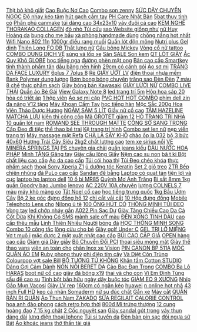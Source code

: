 [Thịt bò khô giắt](https://pds5.ndk.vn/p0/203/681/thit-bo-kho-giat-gan-so-sanh-danh-gia/) [Cao Buộc Nơ Cao](https://pds5.ndk.vn/p0/247/127/cuc-hot-quan-jeans-nu-lung-cao-buoc-no-cao-cap-ohs3086-so-sanh-danh-gia/) [Combo son zenny](https://pds7.ndk.vn/p0/326/399/combo-son-zenny-so-sanh-danh-gia/) [SỨC DÂY CHUYỀN NGỌC](https://pds4.ndk.vn/p0/153/675/bo-trang-suc-day-chuyen-ngoc-trai-so-sanh-danh-gia/) [Độ nhạy kéo tâm](https://magioithieumomo.haitrieuweb.com/p0/1/980/do-nhay-keo-tam-sam-sung-ob20-sensitivity-pull-center-sam-sung-ob20-ma-momo/) [hút gạch cầm tay](https://pds5.ndk.vn/p0/204/750/hit-kinh-hut-kinh-hut-gach-cam-tay-cao-cap-xzl-so-sanh-danh-gia/) [PH Care Nhật Bản](https://pds5.ndk.vn/p0/214/133/dung-dich-ve-sinh-phu-nu-ph-care-nhat-ban-150ml-so-sanh-danh-gia/) [5bat thuy tinh có](https://pds3.ndk.vn/p0/115/667/set-5bat-thuy-tinh-co-nap-so-sanh-danh-gia/) [Phấn phủ canmake](https://pds7.ndk.vn/p0/333/92/phan-phu-canmake-so-sanh-danh-gia/) [túi dáng cao 34x23x10](https://pds.ndk.vn/p0/7/381/sale-cuc-manh-tui-dang-cao-34x23x10-cm-chi-4000-tui-ap-dung-toi-het-2011-so-sanh-danh-gia/) [váy đuôi cá cao](https://pds6.ndk.vn/p0/293/791/chan-vay-duoi-ca-cao-cap-1cv9189-so-sanh-danh-gia/) [KEM NGHỆ THORAKAO COLLAGEN](https://pds.ndk.vn/p0/16/449/kem-nghe-thorakao-collagen-tri-mun-seo-tham-10g-chinh-hang-so-sanh-danh-gia/) [đỏ nhỏ Túi cứu](https://pds2.ndk.vn/p0/85/699/tui-y-te-do-nho-tui-cuu-thuong-nho-tui-dung-do-y-te-nho-so-sanh-danh-gia/) [sao Website giống như](https://khuyenmaiinet.haitrieuweb.com/p0/4/192/tai-sao-website-giong-nhu-mot-ngoi-nha-thiet-ke-website-danh-cho-nguoi-khong-chuyen-video-1-danh-gia-inet/) [nữ Huy Hoàng da](https://pds2.ndk.vn/p0/94/816/giay-nu-huy-hoang-da-bo-mau-den-eh7948-so-sanh-danh-gia/) [bụng cho mẹ bầu](https://pds.ndk.vn/p0/0/601/bo-lanh-lua-co-chun-chinh-bung-cho-me-bau-va-sau-sinh-so-sanh-danh-gia/) [xà phòng handmade dùng](https://pds4.ndk.vn/p0/199/413/1-hoac-bo-2-xa-phong-handmade-dung-lam-qua-cuoi-co-hop-qua-tien-dung-so-sanh-danh-gia/) [chống nắng hot nhất](https://pds5.ndk.vn/p0/247/765/ao-vay-lien-chong-nang-hot-nhat-2019-so-sanh-danh-gia/) [Wifi Nano 802 11n](https://pds4.ndk.vn/p0/184/122/usb-thu-wifi-nano-80211n-150mbps-khong-anten-so-sanh-danh-gia/) [1000gr điều rang muối](https://pds6.ndk.vn/p0/289/310/1000gr-dieu-rang-muoi-vo-tach-sach-vo-so-sanh-danh-gia/) [Quần lót độn mông](https://pds5.ndk.vn/p0/249/599/quan-lot-don-mong-cao-cap-so-sanh-danh-gia/) [Nutri plus Gel dinh](https://pds5.ndk.vn/p0/202/132/5-hop-nutri-plus-gel-dinh-duong-cao-cap-cho-cho-meo-yeu-va-coi-coc-so-sanh-danh-gia/) [Thiên Long FO DB](https://pds6.ndk.vn/p0/251/255/bia-nhua-60-la-thien-long-fo-db-03-so-sanh-danh-gia/) [Thắt lưng nữ](https://pds4.ndk.vn/p0/167/988/that-lung-nu-so-sanh-danh-gia/) [Gấu bông Mickey](https://pds.ndk.vn/p0/32/33/gau-bong-mickey-so-sanh-danh-gia/) [Vòng cổ nữ tattoo](https://pds4.ndk.vn/p0/190/456/vong-co-nu-tattoo-so-sanh-danh-gia/) [COMBO DUNG DỊCH VỆ](https://pds4.ndk.vn/p0/154/516/combo-dung-dich-ve-sinh-cenota-nuoc-hoa-vung-kin-cenota-sieu-quyen-ru-so-sanh-danh-gia/) [súng vá lốp xe](https://pds7.ndk.vn/p0/318/259/bo-sung-va-lop-xe-khong-sam-so-sanh-danh-gia/) [Săn SALE Son kem](https://pds5.ndk.vn/p0/240/693/san-sale-son-kem-li-ink-the-cloud-velvet-so-sanh-danh-gia/) [QT LÓT GIÀY](https://pds4.ndk.vn/p0/184/551/qt-lot-giay-so-sanh-danh-gia/) [Ắc Quy Khô GLOBE](https://pds.ndk.vn/p0/10/641/binh-ac-quy-kho-globe-wp12-12se-12v-12ah-danh-cho-bo-luu-dien-ups-va-xe-dap-dien-so-sanh-danh-gia/) [học tiếng nga](https://hoctiengnga0.blogspot.com/2017/12/thiet-ke-o-hoa-hoc-tu-ly-thuyet-o-hoa.html) [đường phèn mật ong](https://pds2.ndk.vn/p0/95/39/tra-hoa-cuc-duong-phen-mat-ong-1kg-so-sanh-danh-gia/) [Bản cao cấp Smartkey](https://pds.ndk.vn/p0/17/956/xe-may-honda-vision-2019-ban-cao-cap-smartkey-cac-mau-so-sanh-danh-gia/) [tính thành phẩm tân](https://pds6.ndk.vn/p0/259/597/tranh-theu-vi-tinh-thanh-pham-tan-gia-dai-cat-so-sanh-danh-gia/) [dầu bằng nến hình](https://pds6.ndk.vn/p0/263/538/den-xong-tinh-dau-bang-nen-hinh-chiec-la-so-sanh-danh-gia/) [29cm có cánh gói](https://pds2.ndk.vn/p0/65/749/bo-2-goi-bang-ve-sinh-sieu-mem-mong-sofy-skin-comfort-ultra-thin-29cm-co-canh-goi-08-mieng-nhap-khau-tu-nhat-ban-so-sanh-danh-gia/) [Áo sơ mi](https://pds3.ndk.vn/p0/141/477/ao-so-mi-so-sanh-danh-gia/) [TRẮNG DA FACE LUXURY](https://pds3.ndk.vn/p0/102/27/kem-duong-trang-da-face-luxury-ba-lao-so-sanh-danh-gia/) [6plus 7 7plus 8](https://pds.ndk.vn/p0/17/183/op-deo-silicon-iphone-5-5s-6-6s-6plus-7-7plus-8-8plus-x-so-sanh-danh-gia/) [Rẻ GIẤY ƯỚT LV](https://pds5.ndk.vn/p0/204/444/gia-sieu-re-giay-uot-lv-sr-wp-khong-mui-so-sanh-danh-gia/) [điện thoại nhựa mềm](https://pds.ndk.vn/p0/11/155/op-lung-dien-thoai-nhua-mem-iphone-6-6s-7-8-x-plus-7plus-hinh-mat-cuoi-so-sanh-danh-gia/) [Bank Polymer dung lượng](https://pds.ndk.vn/p0/36/225/linh-kien-1a-sac-du-phong-kiem-sac-khong-day-power-bank-polymer-dung-luong-10000mah-bao-hanh-1-thang-so-sanh-danh-gia/) [Bơm bong bóng chuyên](https://pds.ndk.vn/p0/24/243/bom-bong-bong-chuyen-dung-so-sanh-danh-gia/) [trăng sao Đèn Đèn](https://pds6.ndk.vn/p0/286/911/den-nhay-manh-hinh-trang-sao-den-den-nhay-so-sanh-danh-gia/) [7 màu 8 chế](https://pds7.ndk.vn/p0/337/929/giay-phat-sang-2-vach-cong-mau-do-phat-sang-7-mau-8-che-do-kem-day-giay-phat-sang-so-sanh-danh-gia/) [thực phẩm sạch](https://thucphamsach3.blogspot.com/2017/12/huong-dan-fix-loi-am-luong-trong.html) [Giày bóng bàn Kawasaki](https://pds4.ndk.vn/p0/155/59/giay-bong-ban-kawasaki-so-sanh-danh-gia/) [GIÀY LƯỜI NỮ](https://pds2.ndk.vn/p0/97/522/giay-luoi-nu-so-sanh-danh-gia/) [COMBO LIVE THÁI](https://pds5.ndk.vn/p0/206/829/combo-live-thai-so-sanh-danh-gia/) [Quần áo Bé Gái](https://pds3.ndk.vn/p0/125/891/cindymom-rose-ao-ngan-be-gai-mesh-skirt-bo-quan-ngan-bo-quan-ao-be-gai-cho-be-gai-3-den-14-tuoi-so-sanh-danh-gia/) [View Galaxy Note 8](https://pds6.ndk.vn/p0/294/959/bao-da-led-view-galaxy-note-8-chinh-hang-so-sanh-danh-gia/) [led trang trí 5m](https://pds4.ndk.vn/p0/172/619/day-den-chop-led-trang-tri-5m-nhay-du-mau-so-sanh-danh-gia/) [Hộp hoa sáp 20](https://pds4.ndk.vn/p0/164/269/hop-hoa-sap-2010-2011-so-sanh-danh-gia/) [hỏa có triết áp](https://pds6.ndk.vn/p0/276/715/den-ban-sao-hoa-co-triet-ap-lioa-so-sanh-danh-gia/) [1 hộp viên](https://pds3.ndk.vn/p0/122/215/1-hop-vien-so-sanh-danh-gia/) [Áo sơ mi cặp](https://pds4.ndk.vn/p0/158/713/ao-so-mi-cap-so-sanh-danh-gia/) [PVC HOT HOT COMBO](https://pds4.ndk.vn/p0/178/241/sieu-sale-tang-30k-pvchot-hot-combo-20-goi-giay-gau-truc-cao-cap-so-sanh-danh-gia/) [phím dell zin](https://pds4.ndk.vn/p0/164/464/phim-dell-zin-so-sanh-danh-gia/) [đa năng V12 tặng](https://pds3.ndk.vn/p0/130/970/micro-karaoke-da-nang-v12-tang-pin-phu-hop-voi-loa-am-li-so-sanh-danh-gia/) [Máy Khoan Cầm Tay](https://pds2.ndk.vn/p0/93/441/pin-may-khoan-cam-tay-12-v-li-ion-1500mah-so-sanh-danh-gia/) [học tiếng hàn](https://hoctienghan0.blogspot.com/2018/03/5s-online-tap-435-tuong-vy-ra-i-phan2.html) [Mộc Sắc 200g Hoa](https://pds5.ndk.vn/p0/244/897/tra-hoa-oai-huong-moc-sac-200g-hoa-oai-huong-kho-so-sanh-danh-gia/) [Viên Thảo Dược Hương](https://pds3.ndk.vn/p0/118/512/huong-vien-thao-duoc-huong-tram-tram-nu-tram-40-vien-so-sanh-danh-gia/) [NGÂM SÂM 5 LÍT](https://pds6.ndk.vn/p0/287/727/binh-ngam-sam-5-lit-binh-ngam-ruou-keo-ruou-binh-thuy-tinh-so-sanh-danh-gia/) [Giầy nữ cổ cao](https://pds7.ndk.vn/p0/308/155/giay-nu-co-cao-so-sanh-danh-gia/) [TẮM HAZELINE MATCHA LỰU](https://pds.ndk.vn/p0/29/651/sua-tam-hazeline-matcha-luu-do-670g-so-sanh-danh-gia/) [kiện thi công cốp](https://pds4.ndk.vn/p0/159/364/10-bo-chot-pin-phu-kien-thi-cong-cop-pha-nhom-so-sanh-danh-gia/) [Mã GROTET giảm 12](https://pds5.ndk.vn/p0/222/499/ma-grotet-giam-12-don-250k-bo-huc-redbull-thai-lan-thung-24-lon-so-sanh-danh-gia/) [HỒ TRANG TRÍ NHÀ](https://pds4.ndk.vn/p0/175/709/dong-ho-trang-tri-nha-cua-decor-17-so-sanh-danh-gia/) [10 quần lót nam](https://pds3.ndk.vn/p0/107/189/10-quan-lot-nam-thun-lanh-lung-ban-nho-ln0042x10-so-sanh-danh-gia/) [ROMAND SEE THROUGH MATTE](https://pds4.ndk.vn/p0/175/800/son-kem-li-romand-see-through-matte-tint-so-sanh-danh-gia/) [CÔNG SỞ SANG TRỌNG](https://pds5.ndk.vn/p0/239/428/quan-nu-cong-so-sang-trong-vai-cotton-co-gian-so-sanh-danh-gia/) [Cấp Đeo đi tiệc](https://pds.ndk.vn/p0/56/926/bo-ximen-7-chiec-cao-cap-deo-di-tiec-cuc-sang-chanh-so-sanh-danh-gia/) [thể thao bé trai](https://pds4.ndk.vn/p0/195/961/giay-the-thao-be-trai-size-21-36-sieu-nhan-nhen-den-led-so-sanh-danh-gia/) [Kệ trang trí hình](https://pds6.ndk.vn/p0/253/10/01-ke-trang-tri-hinh-luc-giac-so-sanh-danh-gia/) [Combo set len nữ](https://pds5.ndk.vn/p0/224/621/combo-set-len-nu-so-sanh-danh-gia/) [nẹp viền trang trí](https://pds2.ndk.vn/p0/66/346/5m-chi-mau-nep-vien-trang-tri-noi-that-xe-o-to-so-sanh-danh-gia/) [Máy massage mặt Refa](https://pds3.ndk.vn/p0/125/740/may-massage-mat-refa-face-so-sanh-danh-gia/) [CHÀ LÀ SẤY KHÔ](https://pds4.ndk.vn/p0/176/482/500g-cha-la-say-kho-iraq-hang-chuan-so-sanh-danh-gia/) [chảo ốp la 032](https://pds.ndk.vn/p0/15/926/bo-10-chao-op-la-032-10-so-sanh-danh-gia/) [bộ 3 bức 40x60](https://pds2.ndk.vn/p0/94/707/tranh-bo-3-buc-40x60-tang-kem-moc-treo-so-sanh-danh-gia/) [Hương Trái Cây Siêu](https://pds4.ndk.vn/p0/182/483/500g-keo-cung-huong-trai-cay-sieu-kute-so-sanh-danh-gia/) [2kg2 chất lượng cao](https://pds.ndk.vn/p0/21/669/may-ep-cam-inox-nguyen-khoi-2kg2-chat-luong-cao-may-ep-cam-juicer-bl0093-so-sanh-danh-gia/) [tem xe sirius nổi](https://pds3.ndk.vn/p0/102/196/bo-tem-xe-sirius-noi-titan-so-sanh-danh-gia/) [VÉ MINERA SPRINGS TẠI](https://pds7.ndk.vn/p0/336/763/ve-minera-springs-tai-the-gioi-khoang-nong-minera-so-sanh-danh-gia/) [PS chuyên gia chải](https://pds3.ndk.vn/p0/128/73/ban-chai-danh-rang-ps-chuyen-gia-chai-doc-mem-mai-price-comparison-so-sanh-danh-gia/) [quần jeans kiểu](https://pds7.ndk.vn/p0/334/566/quan-jeans-kieu-so-sanh-danh-gia/) [DẦU NƯỚC HOA PHÁP](https://pds3.ndk.vn/p0/101/355/tinh-dau-nuoc-hoa-phap-chinh-hang-so-sanh-danh-gia/) [Minh TẶNG Găng tay](https://pds6.ndk.vn/p0/258/208/qua-dinh-0d-tru-dam-boc-thong-minh-tang-gang-tay-boxing-so-sanh-danh-gia/) [Giày cầu lông Giầy](https://pds4.ndk.vn/p0/182/976/giay-cau-long-giay-cau-long-kawasaki-k063-so-sanh-danh-gia/) [Nệm cao su non](https://pds3.ndk.vn/p0/140/168/nem-cao-su-non-win-american-1m4-so-sanh-danh-gia/) [bâ t ki Bột](https://pds5.ndk.vn/p0/230/377/ma-hllocxuan-giam-20-don-bat-ki-bot-thong-tac-cong-than-thanh-so-sanh-danh-gia/) [chất liệu cao cấp](https://pds3.ndk.vn/p0/113/535/mu-trum-lan-bien-3mm-size-m-chat-lieu-cao-cap-popo-sports-so-sanh-danh-gia/) [Áo da cao cấp](https://pds6.ndk.vn/p0/259/825/ao-da-cao-cap-so-sanh-danh-gia/) [Túi cói hoa thị](https://pds5.ndk.vn/p0/223/127/tui-coi-hoa-thi-tua-rua-so-sanh-danh-gia/) [Túi Đeo chéo khóa](https://pds2.ndk.vn/p0/72/222/tui-deo-cheo-khoa-vuong-hqc-377-so-sanh-danh-gia/) [thực phẩm sạch](https://thucphamsach3.blogspot.com/2017/12/cach-mua-hang-va-nhap-ma-giam-gia-tren.html) [thoại Sony Xperia Z1](https://pds4.ndk.vn/p0/194/747/o-sim-dien-thoai-sony-xperia-z1-z2-so-sanh-danh-gia/) [ủ dưỡng tóc Keratin](https://pds3.ndk.vn/p0/148/246/kem-u-duong-toc-keratin-1000ml-so-sanh-danh-gia/) [Set 2 giỏ treo](https://pds3.ndk.vn/p0/137/718/set-2-gio-treo-do-bon-rua-so-sanh-danh-gia/) [2TR Bếp chiên nhúng](https://pds5.ndk.vn/p0/228/371/elphatloc-giam-8-toi-da-2tr-bep-chien-nhung-dien-doi-cao-cap-eton-so-sanh-danh-gia/) [đá PuLo cao cấp](https://pds6.ndk.vn/p0/254/578/giay-bong-da-pulo-cao-cap-3-soc-so-sanh-danh-gia/) [Sandan đế bằng](https://pds4.ndk.vn/p0/197/134/sandan-de-bang-so-sanh-danh-gia/) [Laptop có quạt tản](https://pds3.ndk.vn/p0/136/206/ban-de-laptop-co-quat-tan-nhiet-gap-gon-duoc-so-sanh-danh-gia/) [tiện lợi và cực](https://pds.ndk.vn/p0/33/359/dam-jumpsuit-zara-di-bien-tien-loi-va-cuc-ky-sang-chanh-so-sanh-danh-gia/) [laptop hp laptop dell](https://laptophpdell.blogspot.com/2018/03/mon-ngon-moi-ngay-ca-ri-chay-namdaik.html) [10 ổ bi MR85](https://pds.ndk.vn/p0/8/96/10-o-bi-mr85-zz-z3v3-so-sanh-danh-gia/) [Quỳnh Mơ Ánh Trăng](https://magioithieumomo.haitrieuweb.com/p0/2/590/pbn98-nhu-quynh-mo-anh-trang-ve-ma-momo/) [Bi sắt 8mm 1kg](https://sites.google.com/site/suadinhduong321/ban-cung---ban-sung/chi-co-35000d-khi-mua-bi-sat-8mm-1kg-470-vien) [quần Goodry bao Jumbo](https://pds6.ndk.vn/p0/253/569/tro-phi-10k-ta-quan-goodry-bao-jumbo-size-m60l54-xl48xxl44-so-sanh-danh-gia/) [lenovo](https://lenovo6.blogspot.com/2017/12/yeu-anh-tho-sua-chua-oto-namdaik.html) [AC 220V 10A chuyên](https://pds2.ndk.vn/p0/71/141/duoc-xem-hang-cong-tac-bat-tat-den-tu-dong-ac-220v-10a-chuyen-dung-cong-tac-cam-bien-anh-sang-so-sanh-danh-gia/) [lượng COLNELS 7 màu](https://pds3.ndk.vn/p0/135/925/non-bao-hiem-chat-luong-colnels-7-mau-nbh-025-so-sanh-danh-gia/) [máy khò màng co](https://pds7.ndk.vn/p0/316/494/may-kho-mang-co-2000w-so-sanh-danh-gia/) [Tất Noel cổ cao](https://pds3.ndk.vn/p0/142/710/tat-noel-co-cao-so-sanh-danh-gia/) [học tiếng trung quốc](https://hoctiengtrungquoc0.blogspot.com/2017/12/cau-ca-thien-nhien-cau-ca-tra-trong-luc.html) [1kg Bầu Ươm Cây](https://pds4.ndk.vn/p0/165/446/1kg-bau-uom-cay-30-x-36-12x-10-so-sanh-danh-gia/) [Bộ 2 ke góc](https://pds3.ndk.vn/p0/126/624/ke-goc-nam-cham-bo-2-ke-goc-nam-cham-33kg-so-sanh-danh-gia/) [đựng đồng hồ 12](https://pds6.ndk.vn/p0/277/658/hop-dung-dong-ho-12-chiec-vo-nhom-versa-so-sanh-danh-gia/) [chỉ cắt vải cắt](https://pds6.ndk.vn/p0/289/655/re-vo-dich-keo-cat-chi-cat-vai-cat-phu-kien-nhat-ban-hang-cao-cap-so-sanh-danh-gia/) [10 Hộp đựng đồng](https://pds6.ndk.vn/p0/277/645/combo-10-hop-dung-dong-ho-tron-so-sanh-danh-gia/) [Mobile Telephoto Lens cho](https://pds6.ndk.vn/p0/295/584/ong-kinh-zoom-12x-mobile-telephoto-lens-cho-dien-thoai-so-sanh-danh-gia/) [Nilong ủ tê](https://pds.ndk.vn/p0/0/51/nilong-u-te-so-sanh-danh-gia/) [100 ỐNG HÚT CỎ](https://pds5.ndk.vn/p0/235/19/set-100-ong-hut-co-bang-kho-so-sanh-danh-gia/) [THÔNG MINH TÚI ĐEO](https://pds6.ndk.vn/p0/259/347/balo-thong-minh-tui-deo-ipad-tien-dung-so-sanh-danh-gia/) [Vòng tay](https://sites.google.com/site/dochoi12123/vong-tay) [led chớp nháy gắn](https://pds6.ndk.vn/p0/252/936/set-2-den-led-chop-nhay-gan-de-giay-tre-em-so-sanh-danh-gia/) [A022 Pin Sạc Dự](https://pds3.ndk.vn/p0/111/595/a022-pin-sac-du-phong-xiaomi-2s-10000mah-so-sanh-danh-gia/) [Giày Tăng Chiều Cao](https://pds.ndk.vn/p0/9/510/giay-tang-chieu-cao-da-mem-mai-thoi-trang-cho-nu-so-sanh-danh-gia/) [Da Cá Cốt Dừa](https://pds5.ndk.vn/p0/209/405/dau-phong-da-ca-cot-dua-hieu-pure-1-kg-so-sanh-danh-gia/) [Khi Không Có SMS](https://magioithieumomo.haitrieuweb.com/p0/2/983/huong-dan-mo-khoa-imei-loi-tai-khoan-bi-khoa-free-fire-khi-khong-co-sms-chong-vang-100-thanh-cong-ma-momo/) [mảnh sale off màu](https://pds.ndk.vn/p0/44/387/giay-mui-vuong-no-manh-sale-off-mau-nau-sua-so-sanh-danh-gia/) [ĐÈN XÔNG TINH DẦU](https://pds6.ndk.vn/p0/296/43/den-xong-tinh-dau-so-sanh-danh-gia/) [cao cấp thêu mẫu](https://pds6.ndk.vn/p0/295/116/3-quan-cao-cap-theu-mau-moi-so-sanh-danh-gia/) [Linh Thiên Nhiều Người](https://magioithieumomo.haitrieuweb.com/p0/2/325/phim-nganden-noi-linh-thien-nhieu-nguoi-gap-quy-nhat-de-ma-momo/) [bóng đá](https://bongda5.blogspot.com/2018/02/ban-tin-bong-moi-nhat-ngay-19-11-pogba.html) [HỌC THÔNG MINH SONG](https://pds5.ndk.vn/p0/226/152/the-hoc-thong-minh-song-ngu-viet-anh-so-sanh-danh-gia/) [Combo 10 công tắc](https://pds.ndk.vn/p0/11/700/combo-10-cong-tac-hazard-so-sanh-danh-gia/) [lông cừu cho bé](https://pds2.ndk.vn/p0/66/68/ao-phao-lot-long-cuu-cho-be-trai-so-sanh-danh-gia/) [Giày golf Under C](https://pds3.ndk.vn/p0/144/851/giay-golf-under-ch067-so-sanh-danh-gia/) [GEL TRỊ LỞ MIỆNG](https://pds7.ndk.vn/p0/331/44/gel-tri-lo-mieng-mauthpaste-so-sanh-danh-gia/) [Vơ t muô i](https://pds4.ndk.vn/p0/166/753/vot-muoi-sunhouse-she-e350-mau-xanh-so-sanh-danh-gia/) [mặc được 2 mặt](https://pds.ndk.vn/p0/25/316/ao-khoac-du-nam-nu-mac-duoc-2-mat-ao-khoac-nam-cao-cap-so-sanh-danh-gia/) [xuất nhật cao cấp](https://pds3.ndk.vn/p0/147/455/bo-cotton-xuat-nhat-cao-cap-cho-be-so-sanh-danh-gia/) [BÚI CAO CẤP GIÁ](https://pds4.ndk.vn/p0/192/572/toc-bui-cao-cap-gia-re-so-sanh-danh-gia/) [OPEN hàng cao cấp](https://pds3.ndk.vn/p0/143/348/ke-mat-nuoc-open-hang-cao-cap-sieu-sang-khong-lem-khong-troi-so-sanh-danh-gia/) [Giảm giá Dây giầy](https://pds3.ndk.vn/p0/133/909/giam-gia-day-giay-luoi-cao-cap-sac-mau-thoi-trang-3838-tot-so-sanh-danh-gia/) [Bộ Chuyển Đổi PCI](https://pds7.ndk.vn/p0/311/814/bo-chuyen-doi-pci-express-khong-day-chuan-n-toc-do-300mbps-tl-wn881nd-so-sanh-danh-gia/) [thoại siêu mỏng mặt](https://pds.ndk.vn/p0/15/527/op-dien-thoai-sieu-mong-mat-nham-dep-mat-cho-iphone-6s-se-5s-5-6-7-8-plus-so-sanh-danh-gia/) [Giày thể thao vans](https://pds3.ndk.vn/p0/134/398/giay-the-thao-vans-slipon-so-sanh-danh-gia/) [viên an toàn cho](https://pds3.ndk.vn/p0/148/273/thuoc-diet-gian-cua-nhat-12-vien-an-toan-cho-tre-em-va-thu-cung-so-sanh-danh-gia/) [chân Inox xe Vision](https://pds4.ndk.vn/p0/196/25/tham-chan-inox-xe-vision-va-sh-mode-so-sanh-danh-gia/) [PIN CANON BP 511A](https://pds2.ndk.vn/p0/94/865/pin-canon-bp-511a-so-sanh-danh-gia/) [MÓC QUẦN ÁO EM](https://pds5.ndk.vn/p0/247/868/moc-quan-ao-em-be-moc-nhom-cao-cap-so-sanh-danh-gia/) [Ruby phong thuỷ](https://pds5.ndk.vn/p0/219/317/ruby-phong-thuy-so-sanh-danh-gia/) [phi điệp tím cây](https://pds6.ndk.vn/p0/252/923/hoa-lan-phi-diep-tim-cay-giong-so-sanh-danh-gia/) [Và Diệt Côn Trùng](https://pds5.ndk.vn/p0/219/106/den-bat-muoi-va-diet-con-trung-thong-minh-so-sanh-danh-gia/) [Colourpop vợt sale Bill](https://pds.ndk.vn/p0/27/629/phan-mat-colourpop-vot-sale-bill-us-so-sanh-danh-gia/) [BỘ TƯỢNG TỨ KHÔNG](https://pds.ndk.vn/p0/25/443/bo-tuong-tu-khong-so-sanh-danh-gia/) [Khăn tắm Cotton STUDIO](https://pds3.ndk.vn/p0/115/867/khan-tam-cotton-studio-77-lux-living-aquifer-so-sanh-danh-gia/) [Dáng Gợi Cảm Dành](https://pds.ndk.vn/p0/35/321/dam-day-om-dang-goi-cam-danh-cho-nu-so-sanh-danh-gia/) [NÓN NỒI BERET DẠ](https://pds3.ndk.vn/p0/147/71/mu-noi-non-noi-beret-da-loai-xin-style-han-quoc-so-sanh-danh-gia/) [Cảo Bạc Đạn Trong](https://pds2.ndk.vn/p0/65/655/bo-cao-bac-dan-trong-gom-8-chi-tiet-century-so-sanh-danh-gia/) [COMBO Ba Lô HARAS](https://pds.ndk.vn/p0/63/754/combo-ba-lo-haras-hr214-va-tui-deo-cheo-phoi-mau-haras-hr203-chinh-hang-phan-phoi-so-sanh-danh-gia/) [boot nữ cổ cao](https://pds4.ndk.vn/p0/171/444/giay-boot-nu-co-cao-da-mem-so-sanh-danh-gia/) [giày đá bóng x19](https://pds.ndk.vn/p0/17/378/giay-da-bong-x193-so-sanh-danh-gia/) [thai và cho con](https://pds2.ndk.vn/p0/76/685/pregnacare-dha-vitamin-tong-hop-cho-ba-bau-chuan-bi-mang-thai-va-cho-con-bu-so-sanh-danh-gia/) [Vì Em Đinh Tùng](https://magioithieumomo.haitrieuweb.com/p0/2/801/anh-da-khoc-vi-em-dinh-tung-huy-lyric-video-adkve-ma-momo/) [sấu đế cao su](https://pds.ndk.vn/p0/54/143/bao-hanh-1-nam-giay-luoi-nam-da-bo-van-ca-sau-de-cao-su-khau-chac-chan-kiem-hang-ung-y-moi-thanh-toan-so-sanh-danh-gia/) [Tinh bột bắp hữu](https://pds2.ndk.vn/p0/98/351/tinh-bot-bap-huu-co-ruf-so-sanh-danh-gia/) [ngày dây buộc tóc](https://pds3.ndk.vn/p0/149/344/10-day-cot-toc-ngoc-trai-kieu-han-quoc-cho-mai-toc-dep-moi-ngay-day-buoc-toc-thun-buoc-toc-ah-dct01-so-sanh-danh-gia/) [GIẢM EO 9 XƯƠNG](https://pds7.ndk.vn/p0/325/571/dai-latex-giam-eo-9-xuong-23cm-so-sanh-danh-gia/) [Nhíp Gắp Mụn Vacosi](https://pds2.ndk.vn/p0/65/958/nhip-gap-mun-vacosi-han-quoc-so-sanh-danh-gia/) [Giày LV rep](https://pds5.ndk.vn/p0/242/929/giay-lv-rep-so-sanh-danh-gia/) [160cm có ngăn kéo](https://pds2.ndk.vn/p0/99/163/giuong-tang-go-chat-luong-cao-giuong-tang-tre-em-nguoi-lon-19090160cm-co-ngan-keo-vinhthuanshop-so-sanh-danh-gia/) [huawei](https://huawei6.blogspot.com/2018/04/bai-thuoc-chua-tri-benh-vim-xoang-tran.html) [n online hot nhâ](https://magioithieumomo.haitrieuweb.com/p0/1/721/huong-dan-cac-phuong-phap-kiem-tien-online-hot-nhat-hien-nay-phan-1-ma-momo/) [43 inch Full HD](https://pds4.ndk.vn/p0/155/79/smart-tivi-lg-43-inch-full-hd-43lk571c-so-sanh-danh-gia/) [keo cá nhân Somaderm](https://pds2.ndk.vn/p0/73/734/cham-soc-da-mat-bang-keo-ca-nhan-somaderm-spot-mieng-dan-giam-seo-so-sanh-danh-gia/) [nữ su đúc chất](https://pds5.ndk.vn/p0/249/682/combo-3-quan-lot-nu-su-duc-chat-su-mat-lanh-thiet-ke-khong-duong-may-sieu-co-gian-mem-mai-thoai-mai-mong-nhe-so-sanh-danh-gia/) [Gắn xe](https://pds.ndk.vn/p0/0/687/gan-xe-so-sanh-danh-gia/) [Máy cắt](https://sites.google.com/site/banhchung2203/may-cat) [QUẦN RẰN RI QUẦN](https://pds7.ndk.vn/p0/302/270/quan-ran-ri-quan-ran-ri-so-sanh-danh-gia/) [Áo Thun Nam ZAKADO](https://pds6.ndk.vn/p0/275/226/ao-thun-nam-zakado-co-tron-chat-cotton-cao-cap-mau-ghi-den-so-sanh-danh-gia/) [SỮA REGILAIT CALORIE CONTROL](https://pds.ndk.vn/p0/29/764/sua-regilait-calorie-control-700g-so-sanh-danh-gia/) [hoa anh đào phong](https://pds4.ndk.vn/p0/155/848/dong-ho-dien-tu-chong-tham-nuoc-hoa-tiet-hoa-anh-dao-phong-cach-han-quoc-so-sanh-danh-gia/) [cách retro hợp thời](https://pds.ndk.vn/p0/14/237/ao-khoac-len-khong-tay-co-v-theo-phong-cach-retro-hop-thoi-trang-so-sanh-danh-gia/) [800đ Mì trứng thượng](https://sites.google.com/site/maylamsuachua1s/bun---mien---mi---nui-kho/18800d---mi-trung-thuong-hang-safoco-400g-mua-ngay) [12 cung hoàng đạo](https://12cunghoangdao1.blogspot.com/2018/01/phi-thanh-van-tu-van-my-pham-phi-thanh.html) [7 15 kg chât](https://pds6.ndk.vn/p0/286/903/set-smile-cho-be-7-15-kg-chat-cotton-co-gian-4c-tham-hut-mo-hoi-fjjvkighsunniomshtvwuyxibzhjs-jxohbskuvsnskhs-cv-jushh-so-sanh-danh-gia/) [2 Cốc nguyệt san](https://pds5.ndk.vn/p0/240/367/combo-2-coc-nguyet-san-emma-cup-mau-hong-mau-tim-qua-tang-so-sanh-danh-gia/) [Giày sandal gót trong](https://pds4.ndk.vn/p0/150/347/giay-sandal-got-trong-quai-trong-ngang-so-sanh-danh-gia/) [váy thun dáng dài](https://pds.ndk.vn/p0/34/929/vay-thun-dang-dai-zara-so-sanh-danh-gia/) [lưng điện thoại Iphone](https://pds5.ndk.vn/p0/208/838/op-lung-dien-thoai-iphone-6-aaii-so-sanh-danh-gia/) [Túi si tuyển da](https://pds5.ndk.vn/p0/200/47/tui-si-tuyen-da-that-so-sanh-danh-gia/) [Đèn bàn pin sạc](https://pds3.ndk.vn/p0/131/161/den-ban-pin-sac-24-bong-so-sanh-danh-gia/) [đôi ngựa sứ Bát](https://pds3.ndk.vn/p0/126/271/tuong-doi-ngua-su-bat-trang-so-sanh-danh-gia/) [Áo khoác jeans](https://sites.google.com/site/dochoi12123/ao-khoac-jeans) [thờ thần tài giá](https://pds.ndk.vn/p0/63/808/ban-tho-than-tai-gia-re-cot-chu-36cm-so-sanh-danh-gia/) 